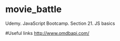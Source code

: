 # movie_battle
Udemy. JavaScript Bootcamp. Section 21. JS basics

#Useful links
  http://www.omdbapi.com/
